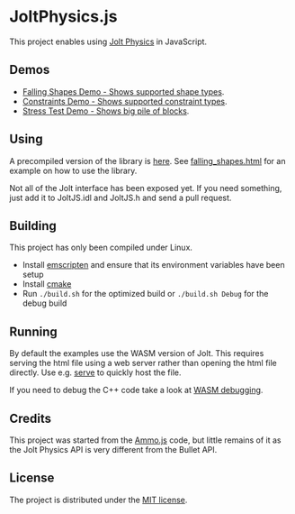 # JoltPhysics.js

This project enables using [Jolt Physics](https://github.com/jrouwe/JoltPhysics) in JavaScript.

## Demos

* [Falling Shapes Demo - Shows supported shape types](http://htmlpreview.github.io/?https://github.com/jrouwe/JoltPhysics.js/blob/main/Examples/falling_shapes.html).
* [Constraints Demo - Shows supported constraint types](http://htmlpreview.github.io/?https://github.com/jrouwe/JoltPhysics.js/blob/main/Examples/constraints.html).
* [Stress Test Demo - Shows big pile of blocks](http://htmlpreview.github.io/?https://github.com/jrouwe/JoltPhysics.js/blob/main/Examples/stress_test.html).

## Using

A precompiled version of the library is [here](Examples/js/jolt.js). See [falling_shapes.html](Examples/falling_shapes.html) for an example on how to use the library.

Not all of the Jolt interface has been exposed yet. If you need something, just add it to JoltJS.idl and JoltJS.h and send a pull request.

## Building

This project has only been compiled under Linux.

* Install [emscripten](https://emscripten.org/) and ensure that its environment variables have been setup
* Install [cmake](https://cmake.org/)
* Run ```./build.sh``` for the optimized build or ```./build.sh Debug``` for the debug build

## Running

By default the examples use the WASM version of Jolt. This requires serving the html file using a web server rather than opening the html file directly. Use e.g. [serve](https://www.npmjs.com/package/serve) to quickly host the file.

If you need to debug the C++ code take a look at [WASM debugging](https://developer.chrome.com/blog/wasm-debugging-2020/).

## Credits

This project was started from the [Ammo.js](https://github.com/kripken/ammo.js) code, but little remains of it as the Jolt Physics API is very different from the Bullet API.

## License

The project is distributed under the [MIT license](LICENSE).
